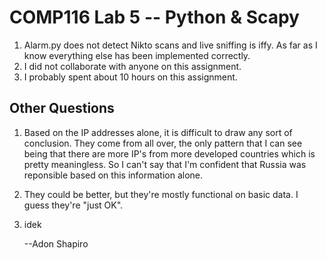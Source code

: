 COMP116 Lab 5 -- Python & Scapy
===============================

1. Alarm.py does not detect Nikto scans and live sniffing is iffy. As far as I
	know everything else has been implemented correctly.
2. I did not collaborate with anyone on this assignment.
3. I probably spent about 10 hours on this assignment.

Other Questions
---------------
1. Based on the IP addresses alone, it is difficult to draw any sort of
	conclusion. They come from all over, the only pattern that I can see
	being that there are more IP's from more developed countries which is
	pretty meaningless. So I can't say that I'm confident that Russia was
	reponsible based on this information alone.
2. They could be better, but they're mostly functional on basic data. I guess
	they're "just OK".
3. idek

	--Adon Shapiro
